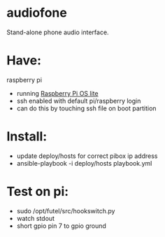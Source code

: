 # audiofone
Stand-alone phone audio interface.

# Have:

raspberry pi
- running [Raspberry Pi OS lite](https://www.raspberrypi.org/software/operating-systems/)
- ssh enabled with default pi/raspberry login
 - can do this by touching ssh file on boot partition

# Install:

- update deploy/hosts for correct pibox ip address
- ansible-playbook -i deploy/hosts playbook.yml

# Test on pi:

- sudo /opt/futel/src/hookswitch.py
- watch stdout
- short gpio pin 7 to gpio ground

